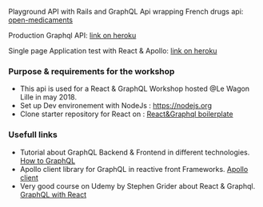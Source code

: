 Playground API with Rails and GraphQL Api wrapping French drugs api: [open-medicaments](https://www.open-medicaments.fr/swagger-ui.html)
   
Production Graphql API: [link on heroku](https://medico-gql-api.herokuapp.com/)
   
Single page Application test with React & Apollo: [link on heroku](https://medico-react.herokuapp.com)

### Purpose & requirements for the workshop
- This api is used for  a React & GraphQL Workshop hosted @Le Wagon Lille in may 2018.
- Set up Dev environement with  NodeJs : https://nodejs.org
- Clone starter repository for React on : [React&Graphql boilerplate]()

### Usefull links
- Tutorial about GraphQL Backend & Frontend in different technologies. [How to GraphQL](https://www.howtographql.com/)
- Apollo client library for GraphQL in reactive front Frameworks. [Apollo client](https://www.apollographql.com/client/)
- Very good course on Udemy by Stephen Grider about React & Graphql. [GraphQL with React](https://www.udemy.com/graphql-with-react-course/)
